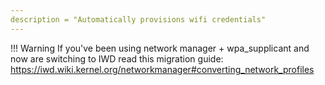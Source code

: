 ```yaml
---
description = "Automatically provisions wifi credentials"
---
```


!!! Warning
    If you've been using network manager + wpa_supplicant and now are switching to IWD read this migration guide:
    https://iwd.wiki.kernel.org/networkmanager#converting_network_profiles
